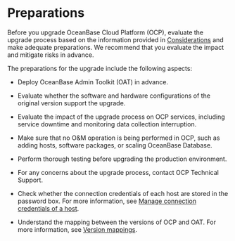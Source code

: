 # Preparations

Before you upgrade OceanBase Cloud Platform (OCP), evaluate the upgrade process based on the information provided in [Considerations](200.upgrade-notice.md) and make adequate preparations. We recommend that you evaluate the impact and mitigate risks in advance.

The preparations for the upgrade include the following aspects:

* Deploy OceanBase Admin Toolkit (OAT) in advance.

* Evaluate whether the software and hardware configurations of the original version support the upgrade.

* Evaluate the impact of the upgrade process on OCP services, including service downtime and monitoring data collection interruption.

* Make sure that no O&M operation is being performed in OCP, such as adding hosts, software packages, or scaling OceanBase Database.

* Perform thorough testing before upgrading the production environment.

* For any concerns about the upgrade process, contact OCP Technical Support.

* Check whether the connection credentials of each host are stored in the password box. For more information, see [Manage connection credentials of a host](../../1600.system-management-features/100.manage-password-box/100.create-a-credential.md).

* Understand the mapping between the versions of OCP and OAT. For more information, see [Version mappings](600.upgrade-appendix/200.version-supporting-relationship.md).
